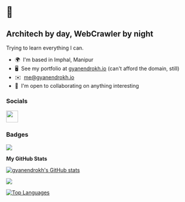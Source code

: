 👋 
===================================

Architech by day, WebCrawler by night
--------------------------------------

Trying to learn everything I can.

* 🌍  I'm based in Imphal, Manipur
* 🖥️  See my portfolio at [gyanendrokh.io](https://gyanendrokh.io) (can't afford the domain, still)
* ✉️   [me@gyanendrokh.io](mailto:me@gyanendrokh.io)
* 🤝  I'm open to collaborating on anything interesting


### Socials

<p align="left"> <a href="https://www.github.com/gyanendrokh" target="_blank" rel="noreferrer"><img src="https://raw.githubusercontent.com/danielcranney/readme-generator/main/public/icons/socials/github-dark.svg" width="32" height="32" /></a></p>

### Badges
<a href="https://www.youtube.com/watch?v=dQw4w9WgXcQ&ab_channel=RickAstley" target="_blank" rel="noreferrer"><img src="https://img.shields.io/badge/OnlyFans-00AFF0.svg?style=for-the-badge&logo=OnlyFans&logoColor=white" /></a>

<b>My GitHub Stats</b>

<a href="http://www.github.com/gyanendrokh"><img src="https://github-readme-stats.vercel.app/api?username=gyanendrokh&show_icons=true&hide=&count_private=true&title_color=3382ed&text_color=ffffff&icon_color=0891b2&bg_color=1c1917&hide_border=true&show_icons=true" alt="gyanendrokh's GitHub stats" /></a>

<a href="http://www.github.com/gyanendrokh"><img src="https://github-readme-streak-stats.herokuapp.com/?user=gyanendrokh&stroke=ffffff&background=1c1917&ring=3382ed&fire=3382ed&currStreakNum=ffffff&currStreakLabel=3382ed&sideNums=ffffff&sideLabels=ffffff&dates=ffffff&hide_border=true" /></a>

<a href="https://github.com/gyanendrokh" align="left"><img src="https://github-readme-stats.vercel.app/api/top-langs/?username=gyanendrokh&langs_count=10&title_color=3382ed&text_color=ffffff&icon_color=0891b2&bg_color=1c1917&hide_border=true&locale=en&custom_title=Top%20%Languages" alt="Top Languages" /></a>
